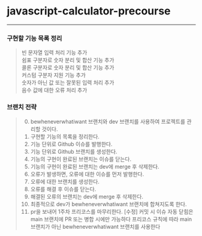 # javascript-calculator-precourse
---------------------------------
### 구현할 기능 목록 정리
>빈 문자열 입력 처리 기능 추가<br />
>쉼표 구분자로 숫자 분리 및 합산 기능 추가<br />
>콜론 구분자로 숫자 분리 및 합산 기능 추가<br />
>커스텀 구분자 지원 기능 추가<br />
>숫자가 아닌 값 또는 잘못된 입력 처리 추가<br />
>음수 값에 대한 오류 처리 추가<br />

### 브랜치 전략
>0. bewheneverwhatiwant 브랜치와 dev 브랜치를 사용하여 프로젝트를 관리할 것이다.<br />
>1. 구현할 기능의 목록을 정리한다.<br />
>2. 기능 단위로 Github 이슈를 발행한다.<br />
>3. 기능 단위로 Github 브랜치를 생성한다.<br />
>4. 기능의 구현이 완료된 브랜치는 이슈를 닫는다.<br />
>5. 기능의 구현이 완료된 브랜치는 dev에 merge 후 삭제한다.<br />
>6. 오류가 발생하면, 오류에 대한 이슈를 먼저 발행한다.<br />
>7. 오류에 대한 브랜치를 생성한다.<br />
>8. 오류를 해결 후 이슈를 닫는다.<br />
>9. 해결된 오류의 브랜치는 dev에 merge 후 삭제한다.<br />
>10. 최종적으로 dev가 bewheneverwhatiwant 브랜치에 합쳐지도록 한다.<br />
>11. pr을 보내어 1주차 프리코스를 마무리한다.
>[수정]
>커밋 시 이슈 자동 닫힘은 main 브랜치에 PR 또는 병합 시에만 가능하다
>프리코스 규칙에 따라 main 브랜치가 아닌 bewheneverwhatiwant 브랜치를 사용한다